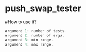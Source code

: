 # push_swap_tester

#How to use it?


```c
argument 1: number of tests.
argument 2: number of args.
argument 3: min range.
argument 4: max range.
```
